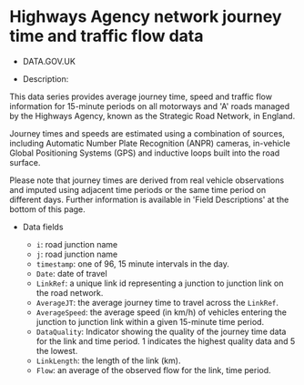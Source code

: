 # Highways Agency network journey time and traffic flow data

* DATA.GOV.UK

* Description: 

This data series provides average journey time, speed and traffic flow
information for 15-minute periods on all motorways and 'A' roads
managed by the Highways Agency, known as the Strategic Road Network,
in England.

Journey times and speeds are estimated using a combination of sources,
including Automatic Number Plate Recognition (ANPR) cameras,
in-vehicle Global Positioning Systems (GPS) and inductive loops built
into the road surface.

Please note that journey times are derived from real vehicle
observations and imputed using adjacent time periods or the same time
period on different days. Further information is available in 'Field
Descriptions' at the bottom of this page.

* Data fields

	- `i`: road junction name
	- `j`: road junction name
	- `timestamp`: one of 96, 15 minute intervals in the day.
	- `Date`: date of travel
	- `LinkRef`: a unique link id representing a junction to junction 
      link on the road network.	
	- `AverageJT`: the average journey time to travel across the `LinkRef`.
	- `AverageSpeed`: the average speed (in km/h) of vehicles entering
      the junction to junction link within a given 15-minute time period.
	- `DataQuality`: Indicator showing the quality of the journey time
      data for the link and time period. 1 indicates the highest
      quality data and 5 the lowest.
	- `LinkLength`: the length of the link (km).
	- `Flow`: an average of the observed flow for the link, time period.
